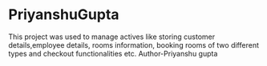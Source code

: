 # PriyanshuGupta
This project was used to manage actives like storing customer details,employee details, rooms information, booking rooms of two different types and checkout functionalities etc.
Author-Priyanshu gupta
